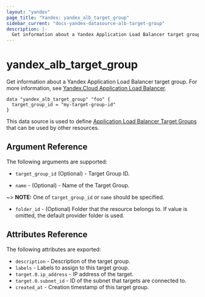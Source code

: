```yaml
---
layout: "yandex"
page_title: "Yandex: yandex_alb_target_group"
sidebar_current: "docs-yandex-datasource-alb-target-group"
description: |-
  Get information about a Yandex Application Load Balancer target group.
---
```


# yandex\_alb\_target\_group

Get information about a Yandex Application Load Balancer target group. For more information, see
[Yandex.Cloud Application Load Balancer](https://cloud.yandex.ru/docs/application-load-balancer/quickstart).

```hcl
data "yandex_alb_target_group" "foo" {
  target_group_id = "my-target-group-id"
}
```

This data source is used to define [Application Load Balancer Target Groups] that can be used by other resources.

## Argument Reference

The following arguments are supported:

* `target_group_id` (Optional) - Target Group ID.

* `name` - (Optional) - Name of the Target Group.

~> **NOTE:** One of `target_group_id` or `name` should be specified.

* `folder_id` - (Optional) Folder that the resource belongs to. If value is omitted, the default provider folder is used.

## Attributes Reference

The following attributes are exported:

* `description` - Description of the target group.
* `labels` - Labels to assign to this target group.
* `target.0.ip_address` - IP address of the target.
* `target.0.subnet_id` - ID of the subnet that targets are connected to.
* `created_at` - Creation timestamp of this target group.

[Application Load Balancer Target Groups]: https://cloud.yandex.ru/docs/application-load-balancer/concepts/target-group